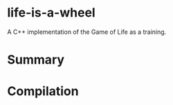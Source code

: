 # life-is-a-wheel
A C++ implementation of the Game of Life as a training.

# Summary


# Compilation

